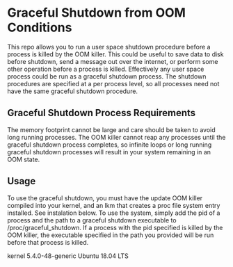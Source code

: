 # Graceful Shutdown from OOM Conditions
This repo allows you to run a user space shutdown procedure before a process is killed by the OOM killer. This could be useful to save data to disk before shutdown, send a message out over the internet, or perform some other operation before a process is killed. Effectively any user space process could be run as a graceful shutdown process. The shutdown procedures are specified at a per process level, so all processes need not have the same graceful shutdown procedure.

## Graceful Shutdown Process Requirements 
The memory footprint cannot be large and care should be taken to avoid long running processes. The OOM killer cannot reap any processes until the graceful shutdown process completes, so infinite loops or long running graceful shutdown processes will result in your system remaining in an OOM state.

## Usage
To use the graceful shutdown, you must have the update OOM killer compiled into your kernel, and an lkm that creates a proc file system entry installed. See instalation below. To use the system, simply add the pid of a process and the path to a graceful shutdown executable to /proc/graceful_shutdown. If a process with the pid specified is killed by the OOM killer, the executable specified in the path you provided will be run before that process is killed.




kernel 5.4.0-48-generic Ubuntu 18.04 LTS
